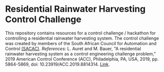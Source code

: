 # Residential Rainwater Harvesting Control Challenge
This repository contains resources for a control challenge / hackathon for controlling a residential rainwater harvesting system.
The control challenge was created by members of the South African Council for Automation and Control [(SACAC)](https://sacac.org.za/). 
*References*:
L. Auret and M. Bauer, "A residential rainwater harvesting system as a control engineering challenge problem," 2019 American Control Conference (ACC), Philadelphia, PA, USA, 2019, pp. 5864-5869, doi: 10.23919/ACC.2019.8814314. [Link](https://ieeexplore.ieee.org/document/8814314).

